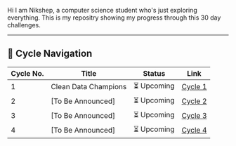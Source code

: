 Hi I am Nikshep, a computer science student who's just exploring everything. This is my repositry showing my progress through this 30 day challenges.

---

## 📘 Cycle Navigation

| Cycle No. | Title                    | Status       | Link                                                |
|-----------|--------------------------|--------------|-----------------------------------------------------|
| 1         | Clean Data Champions     | ⏳ Upcoming  | [Cycle 1]([https://github.com/danknik/ACM-30day-Challenges-Nikshep/tree/main/cycle1_clean_data_champions)         |
| 2         | [To Be Announced]        | ⏳ Upcoming  | [Cycle 2](./Cycle_2_[Coming_Soon]/)                |
| 3         | [To Be Announced]        | ⏳ Upcoming  | [Cycle 3](./Cycle_3_[Coming_Soon]/)                |
| 4         | [To Be Announced]        | ⏳ Upcoming  | [Cycle 4](./Cycle_4_[Coming_Soon]/)                |

